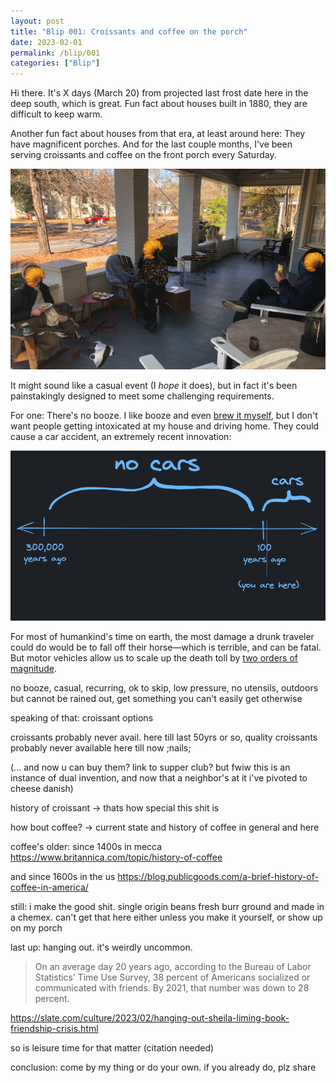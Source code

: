 ```yaml
---
layout: post
title: "Blip 001: Croissants and coffee on the porch"
date: 2023-02-01
permalink: /blip/001
categories: ["Blip"]
---
```


Hi there. It's X days (March 20) from projected last frost date here in the deep south, which is great. Fun fact about houses built in 1880, they are difficult to keep warm.

Another fun fact about houses from that era, at least around here: They have magnificent porches. And for the last couple months, I've been serving croissants and coffee on the front porch every Saturday.

![[three humans enjoying baked goods](/images/croissants-on-the-porch.png)](/images/croissants-on-the-porch.png)

It might sound like a casual event (I _hope_ it does), but in fact it's been painstakingly designed to meet some challenging requirements.

For one: There's no booze. I like booze and even [brew it myself](https://eufaula.biz/beer), but I don't want people getting intoxicated at my house and driving home. They could cause a car accident, an extremely recent innovation:

![[timeline: dawn of humanity, invention of car, present day](/images/blip-cars-timeline.png)](/images/blip-cars-timeline.png)

For most of humankind's time on earth, the most damage a drunk traveler could do would be to fall off their horse—which is terrible, and can be fatal. But motor vehicles allow us to scale up the death toll by [two orders of magnitude](https://en.wikipedia.org/wiki/List_of_accidents_and_disasters_by_death_toll#Road).


no booze, casual, recurring, ok to skip, low pressure, no utensils, outdoors but cannot be rained out, get something you can't easily get otherwise


speaking of that: croissant options

croissants probably never avail. here till last 50yrs or so, quality croissants probably never available here till now ;nails;

(... and now u can buy them? link to supper club? but fwiw this is an instance of dual invention, and now that a neighbor's at it i've pivoted to cheese danish)

history of croissant -> thats how special this shit is

how bout coffee? -> current state and history of coffee in general and here

coffee's older: since 1400s in mecca https://www.britannica.com/topic/history-of-coffee

and since 1600s in the us https://blog.publicgoods.com/a-brief-history-of-coffee-in-america/

still: i make the good shit. single origin beans fresh burr ground and made in a chemex. can't get that here either unless you make it yourself, or show up on my porch

last up: hanging out. it's weirdly uncommon.

> On an average day 20 years ago, according to the Bureau of Labor Statistics’ Time Use Survey, 38 percent of Americans socialized or communicated with friends. By 2021, that number was down to 28 percent.

https://slate.com/culture/2023/02/hanging-out-sheila-liming-book-friendship-crisis.html

so is leisure time for that matter (citation needed)

conclusion: come by my thing or do your own. if you already do, plz share


